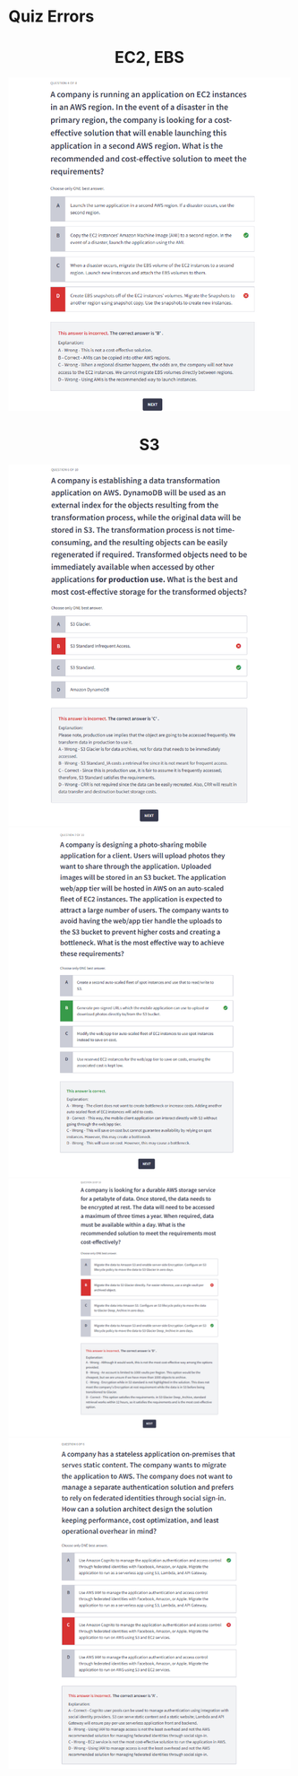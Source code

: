 # Quiz Errors

<div align="center">
    <h1>EC2, EBS</h1>
    <img src="images/ebs-ec2-q1.png" alt="alt text">
    <h1>S3</h1>
    <img src="images/s3-q6.png" alt="s3-q6">
    <img src="images/s3-q7.png" alt="s3-q7">
    <img src="images/s3-q10.png" alt="s3-q10">
    <img src="images/security-q6.png" alt="security-q6">
</div>

